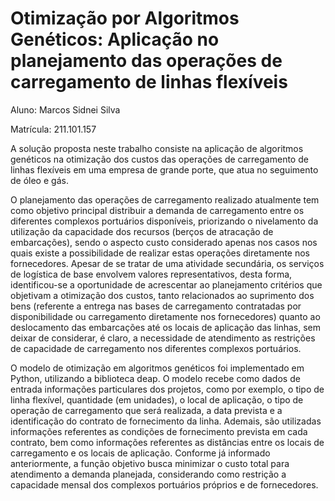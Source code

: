 # Otimização por Algoritmos Genéticos: Aplicação no planejamento das operações de carregamento de linhas flexíveis

Aluno: Marcos Sidnei Silva

Matrícula: 211.101.157

A solução proposta neste trabalho consiste na aplicação de algoritmos genéticos na otimização dos custos das operações de carregamento de linhas flexíveis em uma empresa de grande porte, que atua no seguimento de óleo e gás.

O planejamento das operações de carregamento realizado atualmente tem como objetivo principal distribuir a demanda de carregamento entre os diferentes complexos portuários disponíveis, priorizando o nivelamento da utilização da capacidade dos recursos (berços de atracação de embarcações), sendo o aspecto custo considerado apenas nos casos nos quais existe a possibilidade de realizar estas operações diretamente nos fornecedores. Apesar de se tratar de uma atividade secundária, os serviços de logística de base envolvem valores representativos, desta forma, identificou-se a oportunidade de acrescentar ao planejamento critérios que objetivam a otimização dos custos, tanto relacionados ao suprimento dos bens (referente a entrega nas bases de carregamento contratadas por disponibilidade ou carregamento diretamente nos fornecedores) quanto ao deslocamento das embarcações até os locais de aplicação das linhas, sem deixar de considerar, é claro, a necessidade de atendimento as restrições de capacidade de carregamento nos diferentes complexos portuários.

O modelo de otimização em algoritmos genéticos foi implementado em Python, utilizando a biblioteca deap. O modelo recebe como dados de entrada informações particulares dos projetos, como por exemplo, o tipo de linha flexível, quantidade (em unidades), o local de aplicação, o tipo de operação de carregamento que será realizada, a data prevista e a identificação do contrato de fornecimento da linha. Ademais, são utilizadas informações referentes as condições de fornecimento prevista em cada contrato, bem como informações referentes as distâncias entre os locais de carregamento e os locais de aplicação. Conforme já informado anteriormente, a função objetivo busca minimizar o custo total para atendimento a demanda planejada, considerando como restrição a capacidade mensal dos complexos portuários próprios e de fornecedores.
